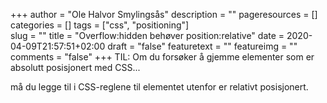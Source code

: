 +++
author = "Ole Halvor Smylingsås"
description = ""
pageresources = []
categories = []
tags = ["css", "positioning"]     
slug = ""
title = "Overflow:hidden behøver position:relative"
date = 2020-04-09T21:57:51+02:00
draft = "false"
featuretext = ""
featureimg = ""
comments = "false"
+++
TIL: Om du forsøker å gjemme elementer som er absolutt posisjonert med CSS... 
<!--more-->
må du legge til i CSS-reglene til elementet utenfor er relativt posisjonert.